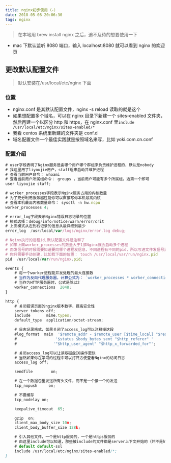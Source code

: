 ```yaml
---
title: nginx初步使用（-）
date: 2018-05-08 20:06:30
tags: nginx
---
```


> 在本地用 brew install nginx 之后，迫不及待的想要使用一下

* mac 下默认监听 8080 端口，输入 localhost:8080 就可以看到 nginx 的欢迎页

## 更改默认配置文件

> 默认安装在/usr/local/etc/nginx 下面

### 位置

* nginx.conf 是其默认配置文件，nginx -s reload 读取的就是这个
* 如果想配置多个域名，可以在 nginx 目录下新建一个 sites-enabled 文件夹，然后再建一个以区分 http 和 https，在 nginx.conf 里`include /usr/local/etc/nginx/sites-enabled/*`
* 我看 centos 系统里新建的文件夹是 conf.d
* 域名配置文件一个最佳实践就是按照域名来写，比如 yoki.com.cn.conf

### 配置介绍

```javascript
# user字段表明了Nginx服务是由哪个用户哪个群组来负责维护进程的，默认是nobody
# 我这里用了liyoujie用户，staff组来启动并维护进程
# 查看当前用户命令： whoami
# 查看当前用户所属组命令： groups ，当前用户可能有多个所属组，选第一个即可
user liyoujie staff;

# worker_processes字段表示Nginx服务占用的内核数量
# 为了充分利用服务器性能你可以直接写你本机最高内核
# 查看本机最高内核数量命令： sysctl -n hw.ncpu
worker_processes 4;

# error_log字段表示Nginx错误日志记录的位置
# 模式选择：debug/info/notice/warn/error/crit
# 上面模式从左到右记录的信息从最详细到最少
error_log  /usr/local/var/logs/nginx/error.log debug;

# Nginx执行的进程id,默认配置文件是注释了
# 如果上面worker_processes的数量大于1那Nginx就会启动多个进程
# 而发信号的时候需要知道要向哪个进程发信息，不同进程有不同的pid，所以写进文件发信号比较简单
# 你只需要手动创建，比如我下面的位置： touch /usr/local/var/run/nginx.pid
pid  /usr/local/var/run/nginx.pid;

events {
    # 每一个worker进程能并发处理的最大连接数
    # 当作为反向代理服务器，计算公式为： `worker_processes * worker_connections / 4`
    # 当作为HTTP服务器时，公式是除以2
    worker_connections  2048;
}

http {
    # 关闭错误页面的nginx版本数字，提高安全性
    server_tokens off;
    include       mime.types;
    default_type  application/octet-stream;

    # 日志记录格式，如果关闭了access_log可以注释掉这段
    #log_format  main  '$remote_addr - $remote_user [$time_local] "$request" '
    #                 '$status $body_bytes_sent "$http_referer" '
    #                '"$http_user_agent" "$http_x_forwarded_for"';

    # 关闭access_log可以让读取磁盘IO操作更快
    # 当然如果你在学习的过程中可以打开方便查看Nginx的访问日志
    access_log off;

    sendfile        on;

    # 在一个数据包里发送所有头文件，而不是一个接一个的发送
    tcp_nopush     on;

    # 不要缓存
    tcp_nodelay on;

    keepalive_timeout  65;

    gzip  on;
    client_max_body_size 10m;
    client_body_buffer_size 128k;

    # 引入其他文件，一个是http服务的，一个是https服务的
    # 由这里include可以知道，那些被include的文件都是server上下文开始的（并不是http上下文）
    # default default-ssl
    include /usr/local/etc/nginx/sites-enabled/*;
}
```
